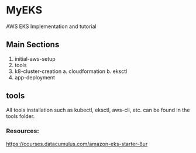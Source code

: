 # MyEKS
AWS EKS Implementation and tutorial


## Main Sections
1. initial-aws-setup
2. tools 
3. k8-cluster-creation
   a. cloudformation
   b. eksctl
4. app-deployment


## tools
All tools installation such as kubectl, eksctl, aws-cli, etc. can be found in the tools folder.


### Resources:
https://courses.datacumulus.com/amazon-eks-starter-8ur


